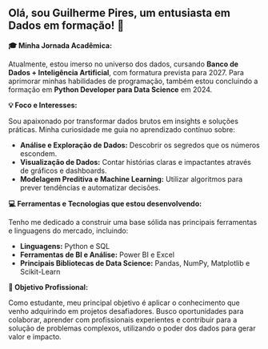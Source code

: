 ## Olá, sou Guilherme Pires, um entusiasta em Dados em formação! 👋

**🎓 Minha Jornada Acadêmica:**

Atualmente, estou imerso no universo dos dados, cursando **Banco de Dados + Inteligência Artificial**, com formatura prevista para 2027. Para aprimorar minhas habilidades de programação, também estou concluindo a formação em **Python Developer para Data Science** em 2024.

**💡 Foco e Interesses:**

Sou apaixonado por transformar dados brutos em insights e soluções práticas. Minha curiosidade me guia no aprendizado contínuo sobre:

* **Análise e Exploração de Dados:** Descobrir os segredos que os números escondem.
* **Visualização de Dados:** Contar histórias claras e impactantes através de gráficos e dashboards.
* **Modelagem Preditiva e Machine Learning:** Utilizar algoritmos para prever tendências e automatizar decisões.

**💻 Ferramentas e Tecnologias que estou desenvolvendo:**

Tenho me dedicado a construir uma base sólida nas principais ferramentas e linguagens do mercado, incluindo:

* **Linguagens:** Python e SQL
* **Ferramentas de BI e Análise:** Power BI e Excel
* **Principais Bibliotecas de Data Science:** Pandas, NumPy, Matplotlib e Scikit-Learn

**🚀 Objetivo Profissional:**

Como estudante, meu principal objetivo é aplicar o conhecimento que venho adquirindo em projetos desafiadores. Busco oportunidades para colaborar, aprender com profissionais experientes e contribuir para a solução de problemas complexos, utilizando o poder dos dados para gerar valor e impacto.

